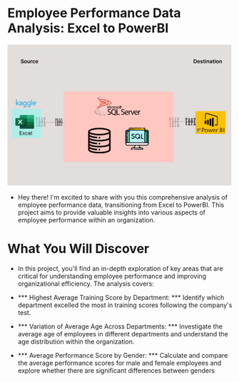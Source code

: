 # Employee Performance Data Analysis: Excel to PowerBI

![excel-to-powerbi-image](assets/images/Kaggle_to_powerbi.png)


 - Hey there! I'm excited to share with you this comprehensive analysis of employee performance data, transitioning from Excel to PowerBI. This project aims to provide valuable insights into various aspects of employee performance within an organization.

# What You Will Discover

 - In this project, you'll find an in-depth exploration of key areas that are critical for understanding employee performance and improving organizational efficiency. The analysis covers:

  - *** Highest Average Training Score by Department: *** Identify which department excelled the most in training scores following the company's test.
  - *** Variation of Average Age Across Departments: *** Investigate the average age of employees in different departments and understand the age distribution within the organization.
  - *** Average Performance Score by Gender: *** Calculate and compare the average performance scores for male and female employees and explore whether there are significant differences between genders 
